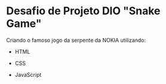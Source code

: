 # Desafio de Projeto DIO "Snake Game"

Criando o famoso jogo da serpente da NOKIA utilizando:

- HTML

- CSS

- JavaScript

